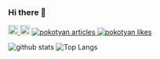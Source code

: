 ### Hi there 👋

<p align="left">
    <a href="http://qiita.com/pokotyan">
        <img height="20" src="https://qiita-badge.apiapi.app/s/pokotyan/posts.svg" />
    </a>
        <img height="20" src="https://qiita-badge.apiapi.app/s/pokotyan/contributions.svg" />
    </a>
    <a href="https://zenn.dev/pokotyan/articles">
        <img src="https://zenn.badge.nikaera.com/s/pokotyan/articles?style=plastic" alt="pokotyan articles" />
    </a>    
    <a href="https://zenn.dev/pokotyan">
        <img src="https://zenn.badge.nikaera.com/s/pokotyan/likes?style=plastic" alt="pokotyan likes" />
    </a>
</p>

![github stats](https://github-readme-stats.vercel.app/api?username=pokotyan&show_icons=true&theme=dracula)
![Top Langs](https://github-readme-stats.vercel.app/api/top-langs/?username=pokotyan&theme=dracula)

<!--
**pokotyan/pokotyan** is a ✨ _special_ ✨ repository because its `README.md` (this file) appears on your GitHub profile.

Here are some ideas to get you started:

- 🔭 I’m currently working on ...
- 🌱 I’m currently learning ...
- 👯 I’m looking to collaborate on ...
- 🤔 I’m looking for help with ...
- 💬 Ask me about ...
- 📫 How to reach me: ...
- 😄 Pronouns: ...
- ⚡ Fun fact: ...
-->
